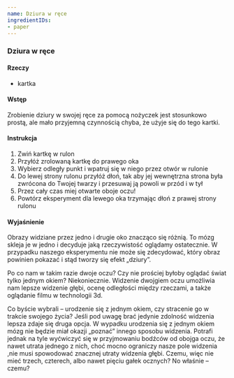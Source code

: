 ```yaml
---
name: Dziura w ręce
ingredientIDs:
- paper
---
```

### Dziura w ręce

#### Rzeczy

- kartka

#### Wstęp

Zrobienie dziury w swojej ręce za pomocą nożyczek jest stosunkowo prostą, ale mało przyjemną czynnością chyba, że użyje się do tego kartki.

#### Instrukcja

1. Zwiń kartkę w rulon
2. Przyłóż zrolowaną kartkę do prawego oka
3. Wybierz odległy punkt i wpatruj się w niego przez otwór w rulonie
4. Do lewej strony rulonu przyłóż dłoń, tak aby jej wewnętrzna strona była zwrócona do Twojej twarzy i przesuwaj ją powoli w przód i w tył
5. Przez cały czas miej otwarte oboje oczu!
6. Powtórz eksperyment dla lewego oka trzymając dłoń z prawej strony rulonu

#### Wyjaśnienie

Obrazy widziane przez jedno i drugie oko znacząco się różnią. To mózg skleja je w jedno i decyduje jaką rzeczywistość oglądamy ostatecznie. W przypadku naszego eksperymentu  nie może się zdecydować, który obraz powinien pokazać i stąd tworzy się efekt „dziury”.

Po co nam w takim razie dwoje oczu? Czy nie prościej byłoby  oglądać świat tylko jednym okiem? Niekoniecznie. Widzenie dwojgiem oczu umożliwia nam lepsze widzenie głębi, ocenę odległości między rzeczami, a także oglądanie filmu w technologii 3d.

Co byście wybrali – urodzenie się z jednym okiem, czy stracenie go w trakcie swojego życia? Jeśli pod uwagę brać jedynie zdolność widzenia lepsza zdaje się druga opcja. W wypadku urodzenia się z jednym okiem mózg nie będzie miał okazji „poznać” innego sposobu widzenia. Potrafi jednak na tyle wyćwiczyć się w przyjmowaniu bodźców od obojga oczu, że nawet utrata jednego z nich, choć mocno ograniczy nasze pole widzenia ,nie musi spowodować znacznej utraty widzenia głębi. Czemu, więc nie mieć trzech, czterech, albo nawet pięciu gałek ocznych? No właśnie – czemu?
